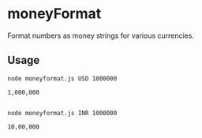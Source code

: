 # moneyFormat
Format numbers as money strings for various currencies. 

Usage
-----

    node moneyformat.js USD 1000000

    1,000,000

    
    node moneyformat.js INR 1000000

    10,00,000
